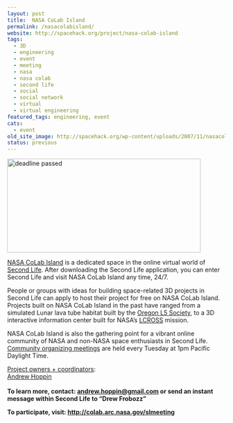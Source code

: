 ```yaml
---
layout: post
title:  NASA CoLab Island
permalink: /nasacolabisland/
website: http://spacehack.org/project/nasa-colab-island
tags: 
  - 3D
  - engineering
  - event
  - meeting
  - nasa
  - nasa colab
  - second life
  - social
  - social network
  - virtual
  - virtual engineering
featured_tags: engineering, event
cats: 
  - event
old_site_image: http://spacehack.org/wp-content/uploads/2007/11/nasacolabisland_dead.jpg
status: previous
---
```


<div class = "scrape_from_old_wordpress">

<p><img class="alignnone size-full wp-image-1395" title="" src="http://spacehack.org/wp-content/uploads/2007/11/nasacolabisland_dead.jpg" alt="deadline passed" width="446" height="216" srcset="http://spacehack.org/wp-content/uploads/2007/11/nasacolabisland_dead-310x150.jpg 310w, http://spacehack.org/wp-content/uploads/2007/11/nasacolabisland_dead.jpg 446w" sizes="(max-width: 446px) 100vw, 446px" /></p>
<p><a href="http://colab.arc.nasa.gov/virtual">NASA CoLab Island</a> is a dedicated space in the online virtual world of <a href="http://secondlife.com">Second Life</a>. After downloading the Second Life application, you can enter Second Life and visit NASA CoLab Island any time, 24/7.</p>
<p>People or groups with ideas for building space-related 3D projects in Second Life can apply to host their project for free on NASA CoLab Island. Projects built on NASA CoLab Island in the past have ranged from a simulated Lunar lava tube habitat built by the <a href="http://www.oregonl5.org/">Oregon L5 Society</a>, to a 3D interactive information center built for NASA&#8217;s <a href="http://lcross.arc.nasa.gov/">LCROSS</a> mission.</p>
<p>NASA CoLab Island is also the gathering point for a vibrant online community of NASA and non-NASA space enthusiasts in Second Life. <a href="http://colab.arc.nasa.gov/slmeeting">Community organizing meetings</a> are held every Tuesday at 1pm Pacific Daylight Time.</p>
<p><span style="text-decoration: underline;">Project owners + coordinators</span>:<br />
<a href="mailto:andrew.hoppin@gmail.com">Andrew Hoppin</a><br />
<!--supplement--><br />
<strong>To learn more, contact: <a href="mailto:andrew.hoppin@gmail.com">andrew.hoppin@gmail.com</a> or send an instant message within Second Life to &#8220;Drew Frobozz&#8221;</strong></p>
<p><strong>To participate, visit: <a href="http://colab.arc.nasa.gov/slmeeting">http://colab.arc.nasa.gov/slmeeting</a></strong></p>


</div>